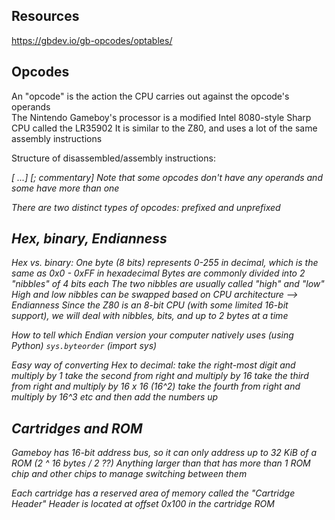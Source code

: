 ## Resources

https://gbdev.io/gb-opcodes/optables/

## Opcodes

An "opcode" is the action the CPU carries out against the opcode's operands  
The Nintendo Gameboy's processor is a modified Intel 8080-style Sharp CPU called the LR35902
It is similar to the Z80, and uses a lot of the same assembly instructions

Structure of disassembled/assembly instructions:

<address> <opcode> <mnemonic> [<operand> ...] [; commentary]
Note that some opcodes don't have any operands and some have more than one

There are two distinct types of opcodes: prefixed and unprefixed

## Hex, binary, Endianness

Hex vs. binary:
One byte (8 bits) represents 0-255 in decimal, which is the same as 0x0 - 0xFF in hexadecimal
Bytes are commonly divided into 2 "nibbles" of 4 bits each
The two nibbles are usually called "high" and "low"
High and low nibbles can be swapped based on CPU architecture --> Endianness
Since the Z80 is an 8-bit CPU (with some limited 16-bit support), we will deal with nibbles, bits, and up to 2 bytes at a time

How to tell which Endian version your computer natively uses (using Python)
`sys.byteorder` (import sys)

Easy way of converting Hex to decimal:
take the right-most digit and multiply by 1
take the second from right and multiply by 16
take the third from right and multiply by 16 x 16 (16^2)
take the fourth from right and multiply by 16^3
etc
and then add the numbers up

## Cartridges and ROM

Gameboy has 16-bit address bus, so it can only address up to 32 KiB of a ROM (2 ^ 16 bytes / 2 ??)
Anything larger than that has more than 1 ROM chip and other chips to manage switching between them

Each cartridge has a reserved area of memory called the "Cartridge Header"
Header is located at offset 0x100 in the cartridge ROM
